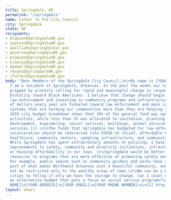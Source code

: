 ```yaml
---
title: Springdale, AR
permalink: "/springdale"
name: Letter to the City Council
city: Springdale
state: AR
recipients:
- mlawson@SpringdaleAR.gov
- jwatson@SpringdaleAR.gov
- awilliams@springdalear.gov
- moverton@SpringdaleAR.gov
- mlawson@SpringdaleAR.gov
- kjaycox@SpringdaleAR.gov
- bpowell@SpringdaleAR.gov
- revans@SpringdaleAR.gov
- cfulfer@SpringdaleAR.gov
body: "Dear Members of the Springdale City Council,\n\nMy name is [YOUR NAME], and
  I am a resident of Springdale, Arkansas. In the past few weeks our nation has been
  gripped by protests calling for rapid and meaningful change in response to police
  brutality toward Black Americans. I believe that change should begin by defunding
  law enforcement and investing in community programs and infrastructure.\n\nMillions
  of dollars every year are funneled toward law enforcement and mass incarceration
  systems that are harming our communities more than they are helping them. Springdale’s
  2019 city budget breakdown shows that 30% of the general fund was spent on law enforcement
  activities, while less than 2% was allocated to sanitation, planning and community
  development, engineering, senior services, buildings, animal services, and cemetery
  services [1].\n\nThe funds that Springdale has budgeted for law enforcement and
  incarceration should be redirected into COVID-19 relief, affordable housing, education,
  healthcare, community centers, updating infrastructure, and community-led organizations.
  While Springdale has spent extraordinary amounts on policing, I have not seen sufficient
  improvements to safety, community and diversity initiatives, infrastructure maintenance,
  or housing affordability in our town. \n\nSpringdale would be better served by dedicating
  resources to programs that are more effective at promoting safety and social equity.
  For example, public spaces such as community gardens and parks have always been
  part of what makes Northwest Arkansas such a beautiful community, and that should
  not be restricted only to the wealthy areas of town.\n\nWe can be a beacon for other
  cities to follow if only we have the courage to change. Can I count on you to consider
  an alternative budget that puts a focus on social service programs?\n\nSincerely,\n[YOUR
  NAME]\n[YOUR ADDRESS]\n[YOUR EMAIL]\n[YOUR PHONE NUMBER]\n\n[1] http://www.springdalear.gov/DocumentCenter/View/4261/City-of-Springdale-2019-Budget"
layout: email
---
```


